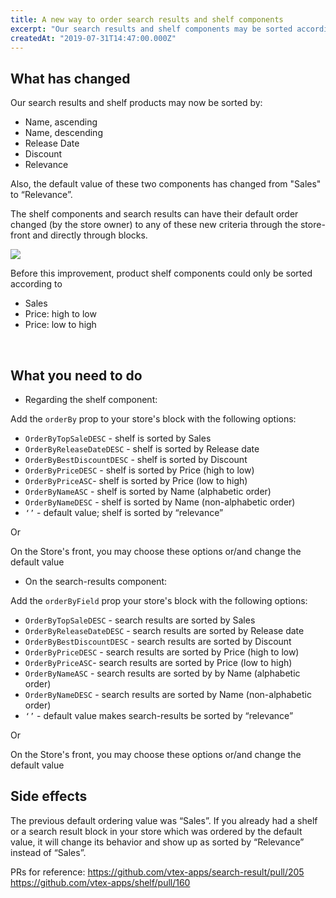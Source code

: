 ```yaml
---
title: A new way to order search results and shelf components
excerpt: "Our search results and shelf components may be sorted according to new criteria and their default order is by Relevance now"
createdAt: "2019-07-31T14:47:00.000Z"
---
```

## What has changed
​Our search results and shelf products may now be sorted by:

- Name, ascending
- Name, descending
- Release Date
- Discount
- Relevance

Also, the default value of these two components has changed from "Sales" to “Relevance”.

The shelf components and search results can have their default order changed (by the store owner) to any of these new criteria through the store-front and directly through blocks.

![](https://images.ctfassets.net/alneenqid6w5/46JqXbxOVeUa9nqEec63uA/b9067e9de60ca189531363d713c42db4/sort-by-relevance.png)

Before this improvement, product shelf components could only be sorted according to 
- Sales
- Price: high to low
- Price: low to high

​
## What you need to do

- Regarding the shelf component:

Add the  `orderBy` prop to your store's block with the following options:

- `OrderByTopSaleDESC` - shelf is sorted by Sales
- `OrderByReleaseDateDESC` - shelf is sorted by Release date
- `OrderByBestDiscountDESC` - shelf is sorted by Discount
- `OrderByPriceDESC` - shelf is sorted by Price (high to low)
- `OrderByPriceASC`- shelf is sorted by Price (low to high)
- `OrderByNameASC` - shelf is sorted by Name (alphabetic order)
- `OrderByNameDESC` - shelf is sorted by Name (non-alphabetic order)
- `‘’` - default value; shelf is sorted by “relevance”

Or

On the Store's front, you may choose these options or/and change the default value


- On the search-results component:

Add the `orderByField` prop your store's block with the following options:


- `OrderByTopSaleDESC` -  search results are sorted by Sales
- `OrderByReleaseDateDESC` - search results are sorted by Release date
- `OrderByBestDiscountDESC` - search results are sorted by Discount
- `OrderByPriceDESC` - search results are sorted by Price (high to low)
- `OrderByPriceASC`- search results are sorted by Price (low to high)
- `OrderByNameASC` - search results are sorted by by Name (alphabetic order)
- `OrderByNameDESC` - search results are sorted by Name (non-alphabetic order)
- `‘’` - default value makes search-results be sorted by “relevance”

Or

On the Store's front, you may choose these options or/and change the default value

## Side effects

The previous default ordering value was “Sales”. If you already had a shelf or a search result block in your store which was ordered by the default value, it will change its behavior and show up as sorted by “Relevance” instead of “Sales”.


PRs for reference: 
https://github.com/vtex-apps/search-result/pull/205 
https://github.com/vtex-apps/shelf/pull/160
